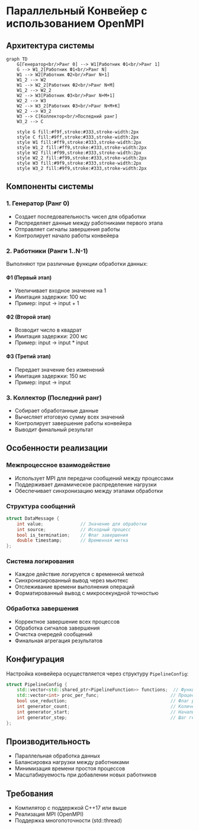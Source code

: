# Параллельный Конвейер с использованием OpenMPI

## Архитектура системы

```mermaid
graph TD
    G[Генератор<br/>Ранг 0] --> W1[Работник Ф1<br/>Ранг 1]
    G --> W1_2[Работник Ф1<br/>Ранг N]
    W1 --> W2[Работник Ф2<br/>Ранг N+1]
    W1_2 --> W2
    W1 --> W2_2[Работник Ф2<br/>Ранг N+M]
    W1_2 --> W2_2
    W2 --> W3[Работник Ф3<br/>Ранг N+M+1]
    W2_2 --> W3
    W2 --> W3_2[Работник Ф3<br/>Ранг N+M+K]
    W2_2 --> W3_2
    W3 --> C[Коллектор<br/>Последний ранг]
    W3_2 --> C

    style G fill:#f9f,stroke:#333,stroke-width:2px
    style C fill:#9ff,stroke:#333,stroke-width:2px
    style W1 fill:#ff9,stroke:#333,stroke-width:2px
    style W1_2 fill:#ff9,stroke:#333,stroke-width:2px
    style W2 fill:#f99,stroke:#333,stroke-width:2px
    style W2_2 fill:#f99,stroke:#333,stroke-width:2px
    style W3 fill:#9f9,stroke:#333,stroke-width:2px
    style W3_2 fill:#9f9,stroke:#333,stroke-width:2px
```

## Компоненты системы

### 1. Генератор (Ранг 0)
- Создает последовательность чисел для обработки
- Распределяет данные между работниками первого этапа
- Отправляет сигналы завершения работы
- Контролирует начало работы конвейера

### 2. Работники (Ранги 1..N-1)
Выполняют три различные функции обработки данных:

#### Ф1 (Первый этап)
- Увеличивает входное значение на 1
- Имитация задержки: 100 мс
- Пример: input → input + 1

#### Ф2 (Второй этап)
- Возводит число в квадрат
- Имитация задержки: 200 мс
- Пример: input → input * input

#### Ф3 (Третий этап)
- Передает значение без изменений
- Имитация задержки: 150 мс
- Пример: input → input

### 3. Коллектор (Последний ранг)
- Собирает обработанные данные
- Вычисляет итоговую сумму всех значений
- Контролирует завершение работы конвейера
- Выводит финальный результат

## Особенности реализации

### Межпроцессное взаимодействие
- Использует MPI для передачи сообщений между процессами
- Поддерживает динамическое распределение нагрузки
- Обеспечивает синхронизацию между этапами обработки

### Структура сообщений
```cpp
struct DataMessage {
    int value;              // Значение для обработки
    int source;             // Исходный процесс
    bool is_termination;    // Флаг завершения
    double timestamp;       // Временная метка
};
```

### Система логирования
- Каждое действие логируется с временной меткой
- Синхронизированный вывод через мьютекс
- Отслеживание времени выполнения операций
- Форматированный вывод с микросекундной точностью

### Обработка завершения
- Корректное завершение всех процессов
- Обработка сигналов завершения
- Очистка очередей сообщений
- Финальная агрегация результатов

## Конфигурация

Настройка конвейера осуществляется через структуру `PipelineConfig`:
```cpp
struct PipelineConfig {
    std::vector<std::shared_ptr<PipelineFunction>> functions;  // Функции обработки
    std::vector<int> proc_per_func;                           // Процессы на функцию
    bool use_reduction;                                       // Флаг редукции
    int generator_count;                                      // Количество чисел
    int generator_start;                                      // Начальное значение
    int generator_step;                                       // Шаг генерации
};
```

## Производительность
- Параллельная обработка данных
- Балансировка нагрузки между работниками
- Минимизация времени простоя процессов
- Масштабируемость при добавлении новых работников

## Требования
- Компилятор с поддержкой C++17 или выше
- Реализация MPI (OpenMPI)
- Поддержка многопоточности (std::thread)
